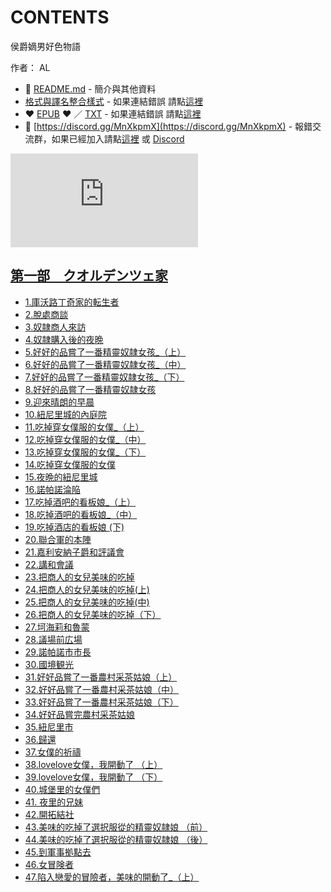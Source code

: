 # CONTENTS

侯爵嫡男好色物語  

作者： AL  



- :closed_book: [README.md](README.md) - 簡介與其他資料
- [格式與譯名整合樣式](https://github.com/bluelovers/node-novel/blob/master/lib/locales/%E4%BE%AF%E7%88%B5%E5%AB%A1%E7%94%B7%E5%A5%BD%E8%89%B2%E7%89%A9%E8%AA%9E.ts) - 如果連結錯誤 請點[這裡](https://github.com/bluelovers/node-novel/blob/master/lib/locales/)
-  :heart: [EPUB](https://gitlab.com/demonovel/epub-txt/blob/master/h/%E4%BE%AF%E7%88%B5%E5%AB%A1%E7%94%B7%E5%A5%BD%E8%89%B2%E7%89%A9%E8%AA%9E.epub) :heart:  ／ [TXT](https://gitlab.com/demonovel/epub-txt/blob/master/h/out/%E4%BE%AF%E7%88%B5%E5%AB%A1%E7%94%B7%E5%A5%BD%E8%89%B2%E7%89%A9%E8%AA%9E.out.txt) - 如果連結錯誤 請點[這裡](https://gitlab.com/demonovel/epub-txt/blob/master/h/)
- :mega: [https://discord.gg/MnXkpmX](https://discord.gg/MnXkpmX) - 報錯交流群，如果已經加入請點[這裡](https://discordapp.com/channels/467794087769014273/467794088285175809) 或 [Discord](https://discordapp.com/channels/@me)


![導航目錄](https://chart.apis.google.com/chart?cht=qr&chs=150x150&chl=https://gitlab.com/novel-group/txt-source/blob/master/h/侯爵嫡男好色物語/導航目錄.md "導航目錄")




## [第一部　クオルデンツェ家](00000_%E7%AC%AC%E4%B8%80%E9%83%A8%E3%80%80%E3%82%AF%E3%82%AA%E3%83%AB%E3%83%87%E3%83%B3%E3%83%84%E3%82%A7%E5%AE%B6)

- [1.庫沃路丁奇家的転生者](00000_%E7%AC%AC%E4%B8%80%E9%83%A8%E3%80%80%E3%82%AF%E3%82%AA%E3%83%AB%E3%83%87%E3%83%B3%E3%83%84%E3%82%A7%E5%AE%B6/00010_1.%E5%BA%AB%E6%B2%83%E8%B7%AF%E4%B8%81%E5%A5%87%E5%AE%B6%E7%9A%84%E8%BB%A2%E7%94%9F%E8%80%85.txt)
- [2.脫處商談](00000_%E7%AC%AC%E4%B8%80%E9%83%A8%E3%80%80%E3%82%AF%E3%82%AA%E3%83%AB%E3%83%87%E3%83%B3%E3%83%84%E3%82%A7%E5%AE%B6/00020_2.%E8%84%AB%E8%99%95%E5%95%86%E8%AB%87.txt)
- [3.奴隷商人來訪](00000_%E7%AC%AC%E4%B8%80%E9%83%A8%E3%80%80%E3%82%AF%E3%82%AA%E3%83%AB%E3%83%87%E3%83%B3%E3%83%84%E3%82%A7%E5%AE%B6/00030_3.%E5%A5%B4%E9%9A%B7%E5%95%86%E4%BA%BA%E4%BE%86%E8%A8%AA.txt)
- [4.奴隷購入後的夜晩](00000_%E7%AC%AC%E4%B8%80%E9%83%A8%E3%80%80%E3%82%AF%E3%82%AA%E3%83%AB%E3%83%87%E3%83%B3%E3%83%84%E3%82%A7%E5%AE%B6/00040_4.%E5%A5%B4%E9%9A%B7%E8%B3%BC%E5%85%A5%E5%BE%8C%E7%9A%84%E5%A4%9C%E6%99%A9.txt)
- [5.好好的品嘗了一番精靈奴隷女孩_（上）](00000_%E7%AC%AC%E4%B8%80%E9%83%A8%E3%80%80%E3%82%AF%E3%82%AA%E3%83%AB%E3%83%87%E3%83%B3%E3%83%84%E3%82%A7%E5%AE%B6/00050_5.%E5%A5%BD%E5%A5%BD%E7%9A%84%E5%93%81%E5%98%97%E4%BA%86%E4%B8%80%E7%95%AA%E7%B2%BE%E9%9D%88%E5%A5%B4%E9%9A%B7%E5%A5%B3%E5%AD%A9_%EF%BC%88%E4%B8%8A%EF%BC%89.txt)
- [6.好好的品嘗了一番精靈奴隷女孩_（中）](00000_%E7%AC%AC%E4%B8%80%E9%83%A8%E3%80%80%E3%82%AF%E3%82%AA%E3%83%AB%E3%83%87%E3%83%B3%E3%83%84%E3%82%A7%E5%AE%B6/00060_6.%E5%A5%BD%E5%A5%BD%E7%9A%84%E5%93%81%E5%98%97%E4%BA%86%E4%B8%80%E7%95%AA%E7%B2%BE%E9%9D%88%E5%A5%B4%E9%9A%B7%E5%A5%B3%E5%AD%A9_%EF%BC%88%E4%B8%AD%EF%BC%89.txt)
- [7.好好的品嘗了一番精靈奴隷女孩_（下）](00000_%E7%AC%AC%E4%B8%80%E9%83%A8%E3%80%80%E3%82%AF%E3%82%AA%E3%83%AB%E3%83%87%E3%83%B3%E3%83%84%E3%82%A7%E5%AE%B6/00070_7.%E5%A5%BD%E5%A5%BD%E7%9A%84%E5%93%81%E5%98%97%E4%BA%86%E4%B8%80%E7%95%AA%E7%B2%BE%E9%9D%88%E5%A5%B4%E9%9A%B7%E5%A5%B3%E5%AD%A9_%EF%BC%88%E4%B8%8B%EF%BC%89.txt)
- [8.好好的品嘗了一番精靈奴隷女孩](00000_%E7%AC%AC%E4%B8%80%E9%83%A8%E3%80%80%E3%82%AF%E3%82%AA%E3%83%AB%E3%83%87%E3%83%B3%E3%83%84%E3%82%A7%E5%AE%B6/00080_8.%E5%A5%BD%E5%A5%BD%E7%9A%84%E5%93%81%E5%98%97%E4%BA%86%E4%B8%80%E7%95%AA%E7%B2%BE%E9%9D%88%E5%A5%B4%E9%9A%B7%E5%A5%B3%E5%AD%A9.txt)
- [9.迎來晴朗的早晨](00000_%E7%AC%AC%E4%B8%80%E9%83%A8%E3%80%80%E3%82%AF%E3%82%AA%E3%83%AB%E3%83%87%E3%83%B3%E3%83%84%E3%82%A7%E5%AE%B6/00090_9.%E8%BF%8E%E4%BE%86%E6%99%B4%E6%9C%97%E7%9A%84%E6%97%A9%E6%99%A8.txt)
- [10.紐尼里城的內庭院](00000_%E7%AC%AC%E4%B8%80%E9%83%A8%E3%80%80%E3%82%AF%E3%82%AA%E3%83%AB%E3%83%87%E3%83%B3%E3%83%84%E3%82%A7%E5%AE%B6/00100_10.%E7%B4%90%E5%B0%BC%E9%87%8C%E5%9F%8E%E7%9A%84%E5%85%A7%E5%BA%AD%E9%99%A2.txt)
- [11.吃掉穿女僕服的女僕_（上）](00000_%E7%AC%AC%E4%B8%80%E9%83%A8%E3%80%80%E3%82%AF%E3%82%AA%E3%83%AB%E3%83%87%E3%83%B3%E3%83%84%E3%82%A7%E5%AE%B6/00110_11.%E5%90%83%E6%8E%89%E7%A9%BF%E5%A5%B3%E5%83%95%E6%9C%8D%E7%9A%84%E5%A5%B3%E5%83%95_%EF%BC%88%E4%B8%8A%EF%BC%89.txt)
- [12.吃掉穿女僕服的女僕_（中）](00000_%E7%AC%AC%E4%B8%80%E9%83%A8%E3%80%80%E3%82%AF%E3%82%AA%E3%83%AB%E3%83%87%E3%83%B3%E3%83%84%E3%82%A7%E5%AE%B6/00120_12.%E5%90%83%E6%8E%89%E7%A9%BF%E5%A5%B3%E5%83%95%E6%9C%8D%E7%9A%84%E5%A5%B3%E5%83%95_%EF%BC%88%E4%B8%AD%EF%BC%89.txt)
- [13.吃掉穿女僕服的女僕_（下）](00000_%E7%AC%AC%E4%B8%80%E9%83%A8%E3%80%80%E3%82%AF%E3%82%AA%E3%83%AB%E3%83%87%E3%83%B3%E3%83%84%E3%82%A7%E5%AE%B6/00130_13.%E5%90%83%E6%8E%89%E7%A9%BF%E5%A5%B3%E5%83%95%E6%9C%8D%E7%9A%84%E5%A5%B3%E5%83%95_%EF%BC%88%E4%B8%8B%EF%BC%89.txt)
- [14.吃掉穿女僕服的女僕](00000_%E7%AC%AC%E4%B8%80%E9%83%A8%E3%80%80%E3%82%AF%E3%82%AA%E3%83%AB%E3%83%87%E3%83%B3%E3%83%84%E3%82%A7%E5%AE%B6/00140_14.%E5%90%83%E6%8E%89%E7%A9%BF%E5%A5%B3%E5%83%95%E6%9C%8D%E7%9A%84%E5%A5%B3%E5%83%95.txt)
- [15.夜晩的紐尼里城](00000_%E7%AC%AC%E4%B8%80%E9%83%A8%E3%80%80%E3%82%AF%E3%82%AA%E3%83%AB%E3%83%87%E3%83%B3%E3%83%84%E3%82%A7%E5%AE%B6/00150_15.%E5%A4%9C%E6%99%A9%E7%9A%84%E7%B4%90%E5%B0%BC%E9%87%8C%E5%9F%8E.txt)
- [16.諾帕諾淪陥](00000_%E7%AC%AC%E4%B8%80%E9%83%A8%E3%80%80%E3%82%AF%E3%82%AA%E3%83%AB%E3%83%87%E3%83%B3%E3%83%84%E3%82%A7%E5%AE%B6/00160_16.%E8%AB%BE%E5%B8%95%E8%AB%BE%E6%B7%AA%E9%99%A5.txt)
- [17.吃掉酒吧的看板娘_（上）](00000_%E7%AC%AC%E4%B8%80%E9%83%A8%E3%80%80%E3%82%AF%E3%82%AA%E3%83%AB%E3%83%87%E3%83%B3%E3%83%84%E3%82%A7%E5%AE%B6/00170_17.%E5%90%83%E6%8E%89%E9%85%92%E5%90%A7%E7%9A%84%E7%9C%8B%E6%9D%BF%E5%A8%98_%EF%BC%88%E4%B8%8A%EF%BC%89.txt)
- [18.吃掉酒吧的看板娘_（中）](00000_%E7%AC%AC%E4%B8%80%E9%83%A8%E3%80%80%E3%82%AF%E3%82%AA%E3%83%AB%E3%83%87%E3%83%B3%E3%83%84%E3%82%A7%E5%AE%B6/00180_18.%E5%90%83%E6%8E%89%E9%85%92%E5%90%A7%E7%9A%84%E7%9C%8B%E6%9D%BF%E5%A8%98_%EF%BC%88%E4%B8%AD%EF%BC%89.txt)
- [19.吃掉酒店的看板娘 (下)](00000_%E7%AC%AC%E4%B8%80%E9%83%A8%E3%80%80%E3%82%AF%E3%82%AA%E3%83%AB%E3%83%87%E3%83%B3%E3%83%84%E3%82%A7%E5%AE%B6/00190_19.%E5%90%83%E6%8E%89%E9%85%92%E5%BA%97%E7%9A%84%E7%9C%8B%E6%9D%BF%E5%A8%98%20(%E4%B8%8B).txt)
- [20.聯合軍的本陣](00000_%E7%AC%AC%E4%B8%80%E9%83%A8%E3%80%80%E3%82%AF%E3%82%AA%E3%83%AB%E3%83%87%E3%83%B3%E3%83%84%E3%82%A7%E5%AE%B6/00200_20.%E8%81%AF%E5%90%88%E8%BB%8D%E7%9A%84%E6%9C%AC%E9%99%A3.txt)
- [21.嘉利安納子爵和評議會](00000_%E7%AC%AC%E4%B8%80%E9%83%A8%E3%80%80%E3%82%AF%E3%82%AA%E3%83%AB%E3%83%87%E3%83%B3%E3%83%84%E3%82%A7%E5%AE%B6/00210_21.%E5%98%89%E5%88%A9%E5%AE%89%E7%B4%8D%E5%AD%90%E7%88%B5%E5%92%8C%E8%A9%95%E8%AD%B0%E6%9C%83.txt)
- [22.講和會議](00000_%E7%AC%AC%E4%B8%80%E9%83%A8%E3%80%80%E3%82%AF%E3%82%AA%E3%83%AB%E3%83%87%E3%83%B3%E3%83%84%E3%82%A7%E5%AE%B6/00220_22.%E8%AC%9B%E5%92%8C%E6%9C%83%E8%AD%B0.txt)
- [23.把商人的女兒美味的吃掉](00000_%E7%AC%AC%E4%B8%80%E9%83%A8%E3%80%80%E3%82%AF%E3%82%AA%E3%83%AB%E3%83%87%E3%83%B3%E3%83%84%E3%82%A7%E5%AE%B6/00230_23.%E6%8A%8A%E5%95%86%E4%BA%BA%E7%9A%84%E5%A5%B3%E5%85%92%E7%BE%8E%E5%91%B3%E7%9A%84%E5%90%83%E6%8E%89.txt)
- [24.把商人的女兒美味的吃掉(上)](00000_%E7%AC%AC%E4%B8%80%E9%83%A8%E3%80%80%E3%82%AF%E3%82%AA%E3%83%AB%E3%83%87%E3%83%B3%E3%83%84%E3%82%A7%E5%AE%B6/00240_24.%E6%8A%8A%E5%95%86%E4%BA%BA%E7%9A%84%E5%A5%B3%E5%85%92%E7%BE%8E%E5%91%B3%E7%9A%84%E5%90%83%E6%8E%89(%E4%B8%8A).txt)
- [25.把商人的女兒美味的吃掉(中)](00000_%E7%AC%AC%E4%B8%80%E9%83%A8%E3%80%80%E3%82%AF%E3%82%AA%E3%83%AB%E3%83%87%E3%83%B3%E3%83%84%E3%82%A7%E5%AE%B6/00250_25.%E6%8A%8A%E5%95%86%E4%BA%BA%E7%9A%84%E5%A5%B3%E5%85%92%E7%BE%8E%E5%91%B3%E7%9A%84%E5%90%83%E6%8E%89(%E4%B8%AD).txt)
- [26.把商人的女兒美味的吃掉（下）](00000_%E7%AC%AC%E4%B8%80%E9%83%A8%E3%80%80%E3%82%AF%E3%82%AA%E3%83%AB%E3%83%87%E3%83%B3%E3%83%84%E3%82%A7%E5%AE%B6/00260_26.%E6%8A%8A%E5%95%86%E4%BA%BA%E7%9A%84%E5%A5%B3%E5%85%92%E7%BE%8E%E5%91%B3%E7%9A%84%E5%90%83%E6%8E%89%EF%BC%88%E4%B8%8B%EF%BC%89.txt)
- [27.坷海莉和魯蒙](00000_%E7%AC%AC%E4%B8%80%E9%83%A8%E3%80%80%E3%82%AF%E3%82%AA%E3%83%AB%E3%83%87%E3%83%B3%E3%83%84%E3%82%A7%E5%AE%B6/00270_27.%E5%9D%B7%E6%B5%B7%E8%8E%89%E5%92%8C%E9%AD%AF%E8%92%99.txt)
- [28.議場前広場](00000_%E7%AC%AC%E4%B8%80%E9%83%A8%E3%80%80%E3%82%AF%E3%82%AA%E3%83%AB%E3%83%87%E3%83%B3%E3%83%84%E3%82%A7%E5%AE%B6/00280_28.%E8%AD%B0%E5%A0%B4%E5%89%8D%E5%BA%83%E5%A0%B4.txt)
- [29.諾帕諾市市長](00000_%E7%AC%AC%E4%B8%80%E9%83%A8%E3%80%80%E3%82%AF%E3%82%AA%E3%83%AB%E3%83%87%E3%83%B3%E3%83%84%E3%82%A7%E5%AE%B6/00290_29.%E8%AB%BE%E5%B8%95%E8%AB%BE%E5%B8%82%E5%B8%82%E9%95%B7.txt)
- [30.國境観光](00000_%E7%AC%AC%E4%B8%80%E9%83%A8%E3%80%80%E3%82%AF%E3%82%AA%E3%83%AB%E3%83%87%E3%83%B3%E3%83%84%E3%82%A7%E5%AE%B6/00300_30.%E5%9C%8B%E5%A2%83%E8%A6%B3%E5%85%89.txt)
- [31.好好品嘗了一番農村采茶姑娘（上）](00000_%E7%AC%AC%E4%B8%80%E9%83%A8%E3%80%80%E3%82%AF%E3%82%AA%E3%83%AB%E3%83%87%E3%83%B3%E3%83%84%E3%82%A7%E5%AE%B6/00310_31.%E5%A5%BD%E5%A5%BD%E5%93%81%E5%98%97%E4%BA%86%E4%B8%80%E7%95%AA%E8%BE%B2%E6%9D%91%E9%87%87%E8%8C%B6%E5%A7%91%E5%A8%98%EF%BC%88%E4%B8%8A%EF%BC%89.txt)
- [32.好好品嘗了一番農村采茶姑娘（中）](00000_%E7%AC%AC%E4%B8%80%E9%83%A8%E3%80%80%E3%82%AF%E3%82%AA%E3%83%AB%E3%83%87%E3%83%B3%E3%83%84%E3%82%A7%E5%AE%B6/00320_32.%E5%A5%BD%E5%A5%BD%E5%93%81%E5%98%97%E4%BA%86%E4%B8%80%E7%95%AA%E8%BE%B2%E6%9D%91%E9%87%87%E8%8C%B6%E5%A7%91%E5%A8%98%EF%BC%88%E4%B8%AD%EF%BC%89.txt)
- [33.好好品嘗了一番農村采茶姑娘（下）](00000_%E7%AC%AC%E4%B8%80%E9%83%A8%E3%80%80%E3%82%AF%E3%82%AA%E3%83%AB%E3%83%87%E3%83%B3%E3%83%84%E3%82%A7%E5%AE%B6/00330_33.%E5%A5%BD%E5%A5%BD%E5%93%81%E5%98%97%E4%BA%86%E4%B8%80%E7%95%AA%E8%BE%B2%E6%9D%91%E9%87%87%E8%8C%B6%E5%A7%91%E5%A8%98%EF%BC%88%E4%B8%8B%EF%BC%89.txt)
- [34.好好品嘗完農村采茶姑娘](00000_%E7%AC%AC%E4%B8%80%E9%83%A8%E3%80%80%E3%82%AF%E3%82%AA%E3%83%AB%E3%83%87%E3%83%B3%E3%83%84%E3%82%A7%E5%AE%B6/00340_34.%E5%A5%BD%E5%A5%BD%E5%93%81%E5%98%97%E5%AE%8C%E8%BE%B2%E6%9D%91%E9%87%87%E8%8C%B6%E5%A7%91%E5%A8%98.txt)
- [35.紐尼里市](00000_%E7%AC%AC%E4%B8%80%E9%83%A8%E3%80%80%E3%82%AF%E3%82%AA%E3%83%AB%E3%83%87%E3%83%B3%E3%83%84%E3%82%A7%E5%AE%B6/00350_35.%E7%B4%90%E5%B0%BC%E9%87%8C%E5%B8%82.txt)
- [36.歸還](00000_%E7%AC%AC%E4%B8%80%E9%83%A8%E3%80%80%E3%82%AF%E3%82%AA%E3%83%AB%E3%83%87%E3%83%B3%E3%83%84%E3%82%A7%E5%AE%B6/00360_36.%E6%AD%B8%E9%82%84.txt)
- [37.女僕的祈禱](00000_%E7%AC%AC%E4%B8%80%E9%83%A8%E3%80%80%E3%82%AF%E3%82%AA%E3%83%AB%E3%83%87%E3%83%B3%E3%83%84%E3%82%A7%E5%AE%B6/00370_37.%E5%A5%B3%E5%83%95%E7%9A%84%E7%A5%88%E7%A6%B1.txt)
- [38.lovelove女僕，我開動了 （上）](00000_%E7%AC%AC%E4%B8%80%E9%83%A8%E3%80%80%E3%82%AF%E3%82%AA%E3%83%AB%E3%83%87%E3%83%B3%E3%83%84%E3%82%A7%E5%AE%B6/00380_38.lovelove%E5%A5%B3%E5%83%95%EF%BC%8C%E6%88%91%E9%96%8B%E5%8B%95%E4%BA%86%20%EF%BC%88%E4%B8%8A%EF%BC%89.txt)
- [39.lovelove女僕，我開動了 （下）](00000_%E7%AC%AC%E4%B8%80%E9%83%A8%E3%80%80%E3%82%AF%E3%82%AA%E3%83%AB%E3%83%87%E3%83%B3%E3%83%84%E3%82%A7%E5%AE%B6/00390_39.lovelove%E5%A5%B3%E5%83%95%EF%BC%8C%E6%88%91%E9%96%8B%E5%8B%95%E4%BA%86%20%EF%BC%88%E4%B8%8B%EF%BC%89.txt)
- [40.城堡里的女僕們](00000_%E7%AC%AC%E4%B8%80%E9%83%A8%E3%80%80%E3%82%AF%E3%82%AA%E3%83%AB%E3%83%87%E3%83%B3%E3%83%84%E3%82%A7%E5%AE%B6/00400_40.%E5%9F%8E%E5%A0%A1%E9%87%8C%E7%9A%84%E5%A5%B3%E5%83%95%E5%80%91.txt)
- [41. 夜里的兄妹](00000_%E7%AC%AC%E4%B8%80%E9%83%A8%E3%80%80%E3%82%AF%E3%82%AA%E3%83%AB%E3%83%87%E3%83%B3%E3%83%84%E3%82%A7%E5%AE%B6/00410_41.%20%E5%A4%9C%E9%87%8C%E7%9A%84%E5%85%84%E5%A6%B9.txt)
- [42.開拓結社](00000_%E7%AC%AC%E4%B8%80%E9%83%A8%E3%80%80%E3%82%AF%E3%82%AA%E3%83%AB%E3%83%87%E3%83%B3%E3%83%84%E3%82%A7%E5%AE%B6/00420_42.%E9%96%8B%E6%8B%93%E7%B5%90%E7%A4%BE.txt)
- [43.美味的吃掉了選択服從的精靈奴隷娘 （前）](00000_%E7%AC%AC%E4%B8%80%E9%83%A8%E3%80%80%E3%82%AF%E3%82%AA%E3%83%AB%E3%83%87%E3%83%B3%E3%83%84%E3%82%A7%E5%AE%B6/00430_43.%E7%BE%8E%E5%91%B3%E7%9A%84%E5%90%83%E6%8E%89%E4%BA%86%E9%81%B8%E6%8A%9E%E6%9C%8D%E5%BE%9E%E7%9A%84%E7%B2%BE%E9%9D%88%E5%A5%B4%E9%9A%B7%E5%A8%98%20%EF%BC%88%E5%89%8D%EF%BC%89.txt)
- [44.美味的吃掉了選択服從的精靈奴隷娘 （後）](00000_%E7%AC%AC%E4%B8%80%E9%83%A8%E3%80%80%E3%82%AF%E3%82%AA%E3%83%AB%E3%83%87%E3%83%B3%E3%83%84%E3%82%A7%E5%AE%B6/00440_44.%E7%BE%8E%E5%91%B3%E7%9A%84%E5%90%83%E6%8E%89%E4%BA%86%E9%81%B8%E6%8A%9E%E6%9C%8D%E5%BE%9E%E7%9A%84%E7%B2%BE%E9%9D%88%E5%A5%B4%E9%9A%B7%E5%A8%98%20%EF%BC%88%E5%BE%8C%EF%BC%89.txt)
- [45.到軍事拠點去](00000_%E7%AC%AC%E4%B8%80%E9%83%A8%E3%80%80%E3%82%AF%E3%82%AA%E3%83%AB%E3%83%87%E3%83%B3%E3%83%84%E3%82%A7%E5%AE%B6/00450_45.%E5%88%B0%E8%BB%8D%E4%BA%8B%E6%8B%A0%E9%BB%9E%E5%8E%BB.txt)
- [46.女冒険者](00000_%E7%AC%AC%E4%B8%80%E9%83%A8%E3%80%80%E3%82%AF%E3%82%AA%E3%83%AB%E3%83%87%E3%83%B3%E3%83%84%E3%82%A7%E5%AE%B6/00460_46.%E5%A5%B3%E5%86%92%E9%99%BA%E8%80%85.txt)
- [47.陷入戀愛的冒險者，美味的開動了_（上）](00000_%E7%AC%AC%E4%B8%80%E9%83%A8%E3%80%80%E3%82%AF%E3%82%AA%E3%83%AB%E3%83%87%E3%83%B3%E3%83%84%E3%82%A7%E5%AE%B6/00470_47.%E9%99%B7%E5%85%A5%E6%88%80%E6%84%9B%E7%9A%84%E5%86%92%E9%9A%AA%E8%80%85%EF%BC%8C%E7%BE%8E%E5%91%B3%E7%9A%84%E9%96%8B%E5%8B%95%E4%BA%86_%EF%BC%88%E4%B8%8A%EF%BC%89.txt)

